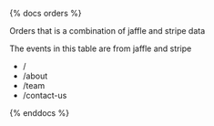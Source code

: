 {% docs orders %}

Orders that is a combination of jaffle and stripe data 

The events in this table are from jaffle and stripe
 - /
 - /about
 - /team
 - /contact-us

{% enddocs %}